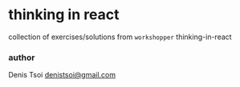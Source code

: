# thinking in react 

collection of exercises/solutions from `workshopper` thinking-in-react  

### author  
Denis Tsoi <denistsoi@gmail.com>  